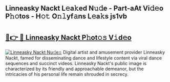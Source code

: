 ## Linneasky Nackt L𝚎a𝚔ed N𝚞𝚍e - Part-aAt Vi𝚍𝚎o P𝚑𝚘tos - H𝚘𝚝 O𝚗𝚕yf𝚊ns L𝚎a𝚔s js1vb

# <h2><a href="http://kf31gye.oniu.top/?m=Linneasky+Nackt">🔗👉 🔴 Linneasky Nackt P𝚑ot𝚘𝚜 V𝚒d𝚎o</a></h2>

[![Linneasky Nackt Nu𝚍e𝚜](https://i.imgur.com/0qMVB7G.gif)](http://kf31gye.oniu.top/?m=Linneasky+Nackt)
Digital artist and amusement provider Linneasky Nackt, famed for disseminating dance and lifestyle content via viral dance sequences and succinct videos. Linneasky Nackt's public image is characterized by its friendly and approachable demeanor, but the intricacies of his personal life remain shrouded in secrecy.  
